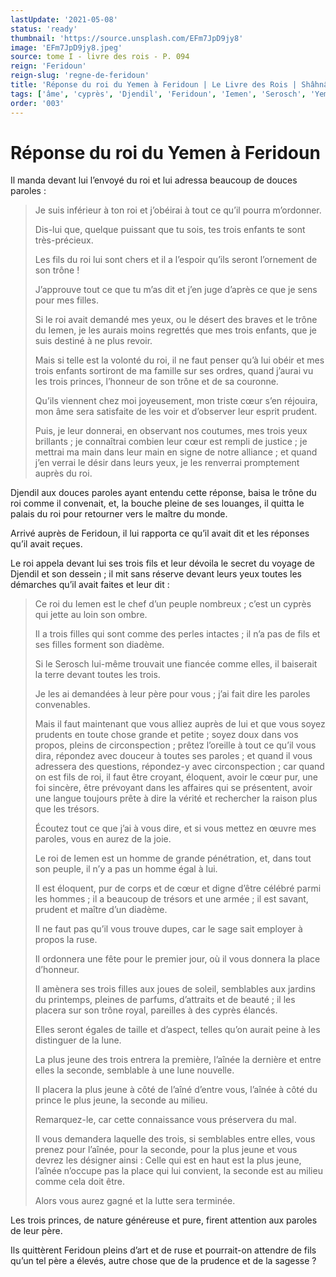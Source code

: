 ```yaml
---
lastUpdate: '2021-05-08'
status: 'ready'
thumbnail: 'https://source.unsplash.com/EFm7JpD9jy8'
image: 'EFm7JpD9jy8.jpeg'
source: tome I - livre des rois - P. 094
reign: 'Feridoun'
reign-slug: 'regne-de-feridoun'
title: 'Réponse du roi du Yemen à Feridoun | Le Livre des Rois | Shâhnâmeh'
tags: ['âme', 'cyprès', 'Djendil', 'Feridoun', 'Iemen', 'Serosch', 'Yemen']
order: '003'
---
```


# Réponse du roi du Yemen à Feridoun

Il manda devant lui l’envoyé du roi et lui adressa beaucoup de douces paroles :

> Je suis inférieur à ton roi et j’obéirai à tout ce qu’il pourra m’ordonner.
>
> Dis-lui que, quelque puissant que tu sois, tes trois enfants te sont très-précieux.
>
> Les fils du roi lui sont chers et il a l’espoir qu’ils seront l’ornement de son trône !
>
> J’approuve tout ce que tu m’as dit et j’en juge d’après ce que je sens pour mes filles.
>
> Si le roi avait demandé mes yeux, ou le désert des braves et le trône du Iemen, je les aurais moins regrettés que mes trois enfants, que je suis destiné à ne plus revoir.
>
> Mais si telle est la volonté du roi, il ne faut penser qu’à lui obéir et mes trois enfants sortiront de ma famille sur ses ordres, quand j’aurai vu les trois princes, l’honneur de son trône et de sa couronne.
>
> Qu’ils viennent chez moi joyeusement, mon triste cœur s’en réjouira, mon âme sera satisfaite de les voir et d’observer leur esprit prudent.
>
> Puis, je leur donnerai, en observant nos coutumes, mes trois yeux brillants ; je connaîtrai combien leur cœur est rempli de justice ; je mettrai ma main dans leur main en signe de notre alliance ; et quand j’en verrai le désir dans leurs yeux, je les renverrai promptement auprès du roi.

Djendil aux douces paroles ayant entendu cette réponse, baisa le trône du roi comme il convenait, et, la bouche pleine de ses louanges, il quitta le palais du roi pour retourner vers le maître du monde.

Arrivé auprès de Feridoun, il lui rapporta ce qu’il avait dit et les réponses qu’il avait reçues.

Le roi appela devant lui ses trois fils et leur dévoila le secret du voyage de Djendil et son dessein ; il mit sans réserve devant leurs yeux toutes les démarches qu’il avait faites et leur dit :

> Ce roi du Iemen est le chef d’un peuple nombreux ; c’est un cyprès qui jette au loin son ombre.
>
> Il a trois filles qui sont comme des perles intactes ; il n’a pas de fils et ses filles forment son diadème.
>
> Si le Serosch lui-même trouvait une fiancée comme elles, il baiserait la terre devant toutes les trois.
>
> Je les ai demandées à leur père pour vous ; j’ai fait dire les paroles convenables.
>
> Mais il faut maintenant que vous alliez auprès de lui et que vous soyez prudents en toute chose grande et petite ; soyez doux dans vos propos, pleins de circonspection ; prêtez l’oreille à tout ce qu’il vous dira, répondez avec douceur à toutes ses paroles ; et quand il vous adressera des questions, répondez-y avec circonspection ; car quand on est fils de roi, il faut être croyant, éloquent, avoir le cœur pur, une foi sincère, être prévoyant dans les affaires qui se présentent, avoir une langue toujours prête à dire la vérité et rechercher la raison plus que les trésors.
>
> Écoutez tout ce que j’ai à vous dire, et si vous mettez en œuvre mes paroles, vous en aurez de la joie.
>
> Le roi de Iemen est un homme de grande pénétration, et, dans tout son peuple, il n’y a pas un homme égal à lui.
>
> Il est éloquent, pur de corps et de cœur et digne d’être célébré parmi les hommes ; il a beaucoup de trésors et une armée ; il est savant, prudent et maître d’un diadème.
>
> Il ne faut pas qu’il vous trouve dupes, car le sage sait employer à propos la ruse.
>
> Il ordonnera une fête pour le premier jour, où il vous donnera la place d’honneur.
>
> Il amènera ses trois filles aux joues de soleil, semblables aux jardins du printemps, pleines de parfums, d’attraits et de beauté ; il les placera sur son trône royal, pareilles à des cyprès élancés.
>
> Elles seront égales de taille et d’aspect, telles qu’on aurait peine à les distinguer de la lune.
>
> La plus jeune des trois entrera la première, l’aînée la dernière et entre elles la seconde, semblable à une lune nouvelle.
>
> Il placera la plus jeune à côté de l’aîné d’entre vous, l’aînée à côté du prince le plus jeune, la seconde au milieu.
>
> Remarquez-le, car cette connaissance vous préservera du mal.
>
> Il vous demandera laquelle des trois, si semblables entre elles, vous prenez pour l’aînée, pour la seconde, pour la plus jeune et vous devrez les désigner ainsi : Celle qui est en haut est la plus jeune, l’aînée n’occupe pas la place qui lui convient, la seconde est au milieu comme cela doit être.
>
> Alors vous aurez gagné et la lutte sera terminée.

Les trois princes, de nature généreuse et pure, firent attention aux paroles de leur père.

Ils quittèrent Feridoun pleins d’art et de ruse et pourrait-on attendre de fils qu’un tel père a élevés, autre chose que de la prudence et de la sagesse ?
